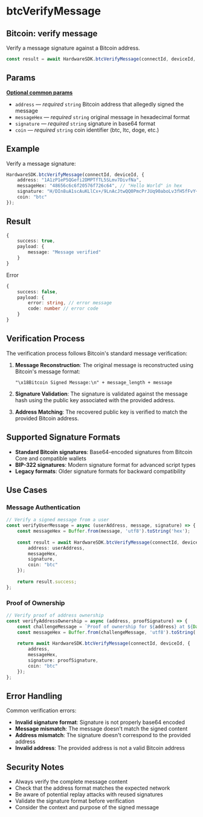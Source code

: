 # btcVerifyMessage

## Bitcoin: verify message

Verify a message signature against a Bitcoin address.

```typescript
const result = await HardwareSDK.btcVerifyMessage(connectId, deviceId, params);
```

## Params

[**Optional common params**](../common-params.md)

* `address` — _required_ `string` Bitcoin address that allegedly signed the message
* `messageHex` — _required_ `string` original message in hexadecimal format
* `signature` — _required_ `string` signature in base64 format
* `coin` — _required_ `string` coin identifier (btc, ltc, doge, etc.)

## Example

Verify a message signature:

```typescript
HardwareSDK.btcVerifyMessage(connectId, deviceId, {
    address: "1A1zP1eP5QGefi2DMPTfTL5SLmv7DivfNa",
    messageHex: "48656c6c6f20576f726c64", // "Hello World" in hex
    signature: "H/DIn8uA1scAuKLlCx+/9LnAcJtwQQ0PmcPrJUq90aboLv3fH5fFvY+vmbM2u0U/dS/H1cQ+7Qz0CVb5+SoU+VY=",
    coin: "btc"
});
```

## Result

```typescript
{
    success: true,
    payload: {
        message: "Message verified"
    }
}
```

Error

```typescript
{
    success: false,
    payload: {
        error: string, // error message
        code: number // error code
    }
}
```

## Verification Process

The verification process follows Bitcoin's standard message verification:

1. **Message Reconstruction**: The original message is reconstructed using Bitcoin's message format:
   ```
   "\x18Bitcoin Signed Message:\n" + message_length + message
   ```

2. **Signature Validation**: The signature is validated against the message hash using the public key associated with the provided address.

3. **Address Matching**: The recovered public key is verified to match the provided Bitcoin address.

## Supported Signature Formats

- **Standard Bitcoin signatures**: Base64-encoded signatures from Bitcoin Core and compatible wallets
- **BIP-322 signatures**: Modern signature format for advanced script types
- **Legacy formats**: Older signature formats for backward compatibility

## Use Cases

### Message Authentication
```typescript
// Verify a signed message from a user
const verifyUserMessage = async (userAddress, message, signature) => {
    const messageHex = Buffer.from(message, 'utf8').toString('hex');
    
    const result = await HardwareSDK.btcVerifyMessage(connectId, deviceId, {
        address: userAddress,
        messageHex,
        signature,
        coin: "btc"
    });
    
    return result.success;
};
```

### Proof of Ownership
```typescript
// Verify proof of address ownership
const verifyAddressOwnership = async (address, proofSignature) => {
    const challengeMessage = `Proof of ownership for ${address} at ${Date.now()}`;
    const messageHex = Buffer.from(challengeMessage, 'utf8').toString('hex');
    
    return await HardwareSDK.btcVerifyMessage(connectId, deviceId, {
        address,
        messageHex,
        signature: proofSignature,
        coin: "btc"
    });
};
```

## Error Handling

Common verification errors:

- **Invalid signature format**: Signature is not properly base64 encoded
- **Message mismatch**: The message doesn't match the signed content
- **Address mismatch**: The signature doesn't correspond to the provided address
- **Invalid address**: The provided address is not a valid Bitcoin address

## Security Notes

- Always verify the complete message content
- Check that the address format matches the expected network
- Be aware of potential replay attacks with reused signatures
- Validate the signature format before verification
- Consider the context and purpose of the signed message
